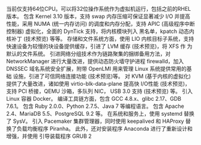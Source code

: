 当前仅支持64位CPU。可以将32位操作系统作为虚拟机运行，包括之前的RHEL版本。
包含 Kernel 3.10 版本，支持 swap 内存压缩可保证显著减少 I/O 并提高性能，采用 NUMA (统一内存访问) 的调度和内存分配，支持 APIC (高级程序中断控制器) 虚拟化，全面的 DynTick 支持，将内核模块列入 黑名单，kpatch 动态内核补丁 (技术预览) 等等。
存储和文件系统方面，使用 LIO 内核目标子系统，支持快速设备为较慢的块设备提供缓存，引进了 LVM 缓存 (技术预览)，将 XFS 作 为默认的文件系统。
引进网络分组技术作为链路聚集的捆绑备用方法，对 NetworkManager 进行大量改进，提供动态防火墙守护进程 firewalld，加入 DNSSEC 域名系统安全扩展，附带 OpenLMI 用来管理 Linux 系统提供常用的基础 设施，引进了可信网络连接功能 (技术预览)等。
对 KVM (基于内核的虚拟化) 提供了大量改进，诸如使用 virtio-blk-data-plane 提高快 I/O性能 (技术预览)，支持 PCI 桥接，QEMU 沙箱，多队列 NIC， USB 3.0 支持 (技术预览) 等。
引入 Linux 容器 Docker。
编译工具链方面，包含 GCC 4.8.x、glibc 2.17、GDB 7.6.1。
包含 Ruby 2.0.0、Python 2.7.5、Java 7 等编程语言。
包含 Apache 2.4、MariaDB 5.5、PostgreSQL 9.2 等。
在系统和服务上，使用 systemd 替换了 SysV。
引入 Pacemaker 集群管理器，同时使用 keepalived 和 HAProxy 替换了负载均衡程序 Piranha。
此外，还对安装程序 Anaconda 进行了重新设计和增强，并使用 引导装载程序 GRUB 2
